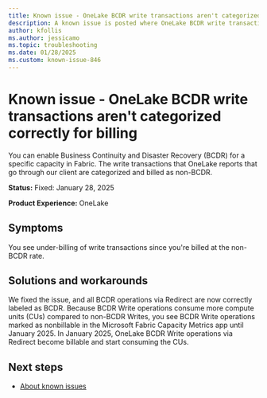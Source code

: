 ```yaml
---
title: Known issue - OneLake BCDR write transactions aren't categorized correctly for billing
description: A known issue is posted where OneLake BCDR write transactions aren't categorized correctly for billing.
author: kfollis
ms.author: jessicamo
ms.topic: troubleshooting  
ms.date: 01/28/2025
ms.custom: known-issue-846
---
```


# Known issue - OneLake BCDR write transactions aren't categorized correctly for billing

You can enable Business Continuity and Disaster Recovery (BCDR) for a specific capacity in Fabric. The write transactions that OneLake reports that go through our client are categorized and billed as non-BCDR.

**Status:** Fixed: January 28, 2025

**Product Experience:** OneLake

## Symptoms

You see under-billing of write transactions since you're billed at the non-BCDR rate.

## Solutions and workarounds

We fixed the issue, and all BCDR operations via Redirect are now correctly labeled as BCDR. Because BCDR Write operations consume more compute units (CUs) compared to non-BCDR Writes, you see BCDR Write operations marked as nonbillable in the Microsoft Fabric Capacity Metrics app until January 2025. In January 2025, OneLake BCDR Write operations via Redirect become billable and start consuming the CUs.

## Next steps

- [About known issues](https://support.fabric.microsoft.com/known-issues)
